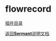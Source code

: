 # flowrecord

[插件目录](../../sermant-plugins/sermant-flowrecord)

[定位 是什么]: todo
[功能 做什么]: todo
[使用方式 怎么做]: todo

[返回**Sermant**说明文档](../../README.md)
